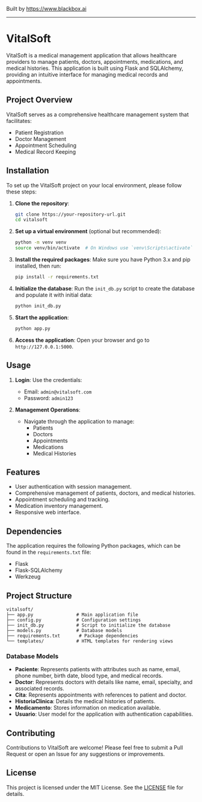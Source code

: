 
Built by https://www.blackbox.ai

---

# VitalSoft

VitalSoft is a medical management application that allows healthcare providers to manage patients, doctors, appointments, medications, and medical histories. This application is built using Flask and SQLAlchemy, providing an intuitive interface for managing medical records and appointments.

## Project Overview

VitalSoft serves as a comprehensive healthcare management system that facilitates:
- Patient Registration
- Doctor Management
- Appointment Scheduling
- Medical Record Keeping

## Installation

To set up the VitalSoft project on your local environment, please follow these steps:

1. **Clone the repository**:
   ```bash
   git clone https://your-repository-url.git
   cd vitalsoft
   ```

2. **Set up a virtual environment** (optional but recommended):
   ```bash
   python -m venv venv
   source venv/bin/activate  # On Windows use `venv\Scripts\activate`
   ```

3. **Install the required packages**:
   Make sure you have Python 3.x and pip installed, then run:
   ```bash
   pip install -r requirements.txt
   ```

4. **Initialize the database**:
   Run the `init_db.py` script to create the database and populate it with initial data:
   ```bash
   python init_db.py
   ```

5. **Start the application**:
   ```bash
   python app.py
   ```

6. **Access the application**:
   Open your browser and go to `http://127.0.0.1:5000`.

## Usage

1. **Login**: Use the credentials:
   - Email: `admin@vitalsoft.com`
   - Password: `admin123`

2. **Management Operations**:
   - Navigate through the application to manage:
     - Patients
     - Doctors
     - Appointments
     - Medications
     - Medical Histories

## Features

- User authentication with session management.
- Comprehensive management of patients, doctors, and medical histories.
- Appointment scheduling and tracking.
- Medication inventory management.
- Responsive web interface.

## Dependencies

The application requires the following Python packages, which can be found in the `requirements.txt` file:
- Flask
- Flask-SQLAlchemy
- Werkzeug

## Project Structure

```
vitalsoft/
├── app.py                # Main application file
├── config.py             # Configuration settings
├── init_db.py            # Script to initialize the database
├── models.py             # Database models
├── requirements.txt       # Package dependencies
└── templates/            # HTML templates for rendering views
```

### Database Models

- **Paciente**: Represents patients with attributes such as name, email, phone number, birth date, blood type, and medical records.
- **Doctor**: Represents doctors with details like name, email, specialty, and associated records.
- **Cita**: Represents appointments with references to patient and doctor.
- **HistoriaClinica**: Details the medical histories of patients.
- **Medicamento**: Stores information on medication available.
- **Usuario**: User model for the application with authentication capabilities.

## Contributing

Contributions to VitalSoft are welcome! Please feel free to submit a Pull Request or open an Issue for any suggestions or improvements.

## License

This project is licensed under the MIT License. See the [LICENSE](LICENSE) file for details.